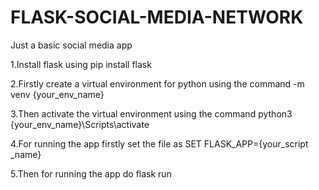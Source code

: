 # FLASK-SOCIAL-MEDIA-NETWORK
Just a basic social media app

1.Install flask using pip install flask

2.Firstly create a virtual environment for python using the command -m venv {your_env_name}

3.Then activate the virtual environment using the command python3 {your_env_name}\Scripts\activate

4.For running the app firstly set the file as SET FLASK_APP={your_script _name}

5.Then for running the app do flask run


